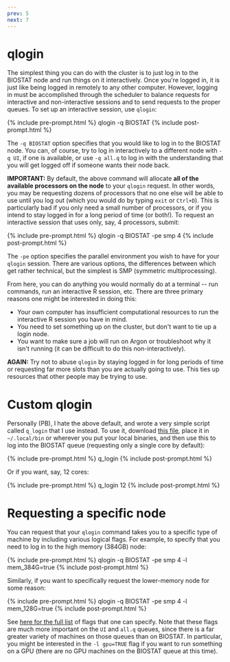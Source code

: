 ```yaml
---
prev: 5
next: 7
---
```


# qlogin

The simplest thing you can do with the cluster is to just log in to the BIOSTAT
node and run things on it interactively.  Once you're logged in, it is just like
being logged in remotely to any other computer.  However, logging in must be
accomplished through the scheduler to balance requests for interactive and
non-interactive sessions and to send requests to the proper queues.  To set up
an interactive session, use `qlogin`:

{% include pre-prompt.html %}
qlogin -q BIOSTAT
{% include post-prompt.html %}

The `-q BIOSTAT` option specifies that you would like to log in to the BIOSTAT node.
You can, of course, try to log in interactively to a different node with `-q
UI`, if one is available, or use `-q all.q` to log in with the understanding
that you will get logged off if someone wants their node back.

**IMPORTANT:** By default, the above command will allocate **all of the
available processors on the node** to your `qlogin` request.  In other words,
you may be requesting dozens of processors that no one else will be able to use
until you log out (which you would do by typing `exit` or `Ctrl+D`).  This is
particularly bad if you only need a small number of processors, or if you intend
to stay logged in for a long period of time (or both!).  To request an
interactive session that uses only, say, 4 processors, submit:

{% include pre-prompt.html %}
qlogin -q BIOSTAT -pe smp 4
{% include post-prompt.html %}

The `-pe` option specifies the parallel environment you wish to have for your
`qlogin` session.  There are various options, the differences between which get
rather technical, but the simplest is SMP (symmetric multiprocessing).

From here, you can do anything you would normally do at a terminal -- run commands, run an interactive R session, etc.  There are three primary reasons one might be interested in doing this:

* Your own computer has insufficient computational resources to run the interactive R session you have in mind.
* You need to set something up on the cluster, but don't want to tie up a login node.
* You want to make sure a job will run on Argon or troubleshoot why it isn't running (it can be difficult to do this non-interactively).

**AGAIN:** Try not to abuse `qlogin` by staying logged in for long periods of time or requesting far more slots than you are actually going to use.  This ties up resources that other people may be trying to use.

# Custom qlogin

Personally (PB), I hate the above default, and wrote a very simple script called `q_login` that I use instead. To use it, download [this file](misc/q_login), place it in `~/.local/bin` or wherever you put your local binaries, and then use this to log into the BIOSTAT queue (requesting only a single core by default):

{% include pre-prompt.html %}
q_login
{% include post-prompt.html %}

Or if you want, say, 12 cores:

{% include pre-prompt.html %}
q_login 12
{% include post-prompt.html %}

# Requesting a specific node

You can request that your `qlogin` command takes you to a specific type of machine by including various logical flags.  For example, to specify that you need to log in to the high memory (384GB) node:

{% include pre-prompt.html %}
qlogin -q BIOSTAT -pe smp 4 -l mem_384G=true 
{% include post-prompt.html %}

Similarly, if you want to specifically request the lower-memory node for some reason:

{% include pre-prompt.html %}
qlogin -q BIOSTAT -pe smp 4 -l mem_128G=true 
{% include post-prompt.html %}

See [here for the full list](
https://wiki.uiowa.edu/display/hpcdocs/Advanced+Job+Submission#AdvancedJobSubmission-Memory) of flags that one can specify. Note that these flags are much more important on the `UI` and `all.q` queues, since there is a far greater variety of machines on those queues than on BIOSTAT. In particular, you might be interested in the `-l gpu=TRUE` flag if you want to run something on a GPU (there are no GPU machines on the BIOSTAT queue at this time).
